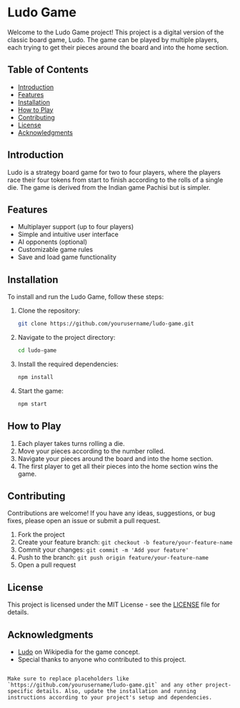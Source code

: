 # Ludo Game

Welcome to the Ludo Game project! This project is a digital version of the classic board game, Ludo. The game can be played by multiple players, each trying to get their pieces around the board and into the home section.

## Table of Contents

- [Introduction](#introduction)
- [Features](#features)
- [Installation](#installation)
- [How to Play](#how-to-play)
- [Contributing](#contributing)
- [License](#license)
- [Acknowledgments](#acknowledgments)

## Introduction

Ludo is a strategy board game for two to four players, where the players race their four tokens from start to finish according to the rolls of a single die. The game is derived from the Indian game Pachisi but is simpler.

## Features

- Multiplayer support (up to four players)
- Simple and intuitive user interface
- AI opponents (optional)
- Customizable game rules
- Save and load game functionality

## Installation

To install and run the Ludo Game, follow these steps:

1. Clone the repository:
   ```bash
   git clone https://github.com/yourusername/ludo-game.git
   ```

2. Navigate to the project directory:
   ```bash
   cd ludo-game
   ```

3. Install the required dependencies:
   ```bash
   npm install
   ```

4. Start the game:
   ```bash
   npm start
   ```

## How to Play

1. Each player takes turns rolling a die.
2. Move your pieces according to the number rolled.
3. Navigate your pieces around the board and into the home section.
4. The first player to get all their pieces into the home section wins the game.

## Contributing

Contributions are welcome! If you have any ideas, suggestions, or bug fixes, please open an issue or submit a pull request.

1. Fork the project
2. Create your feature branch: `git checkout -b feature/your-feature-name`
3. Commit your changes: `git commit -m 'Add your feature'`
4. Push to the branch: `git push origin feature/your-feature-name`
5. Open a pull request

## License

This project is licensed under the MIT License - see the [LICENSE](LICENSE) file for details.

## Acknowledgments

- [Ludo](https://en.wikipedia.org/wiki/Ludo_(board_game)) on Wikipedia for the game concept.
- Special thanks to anyone who contributed to this project.
```

Make sure to replace placeholders like `https://github.com/yourusername/ludo-game.git` and any other project-specific details. Also, update the installation and running instructions according to your project's setup and dependencies.